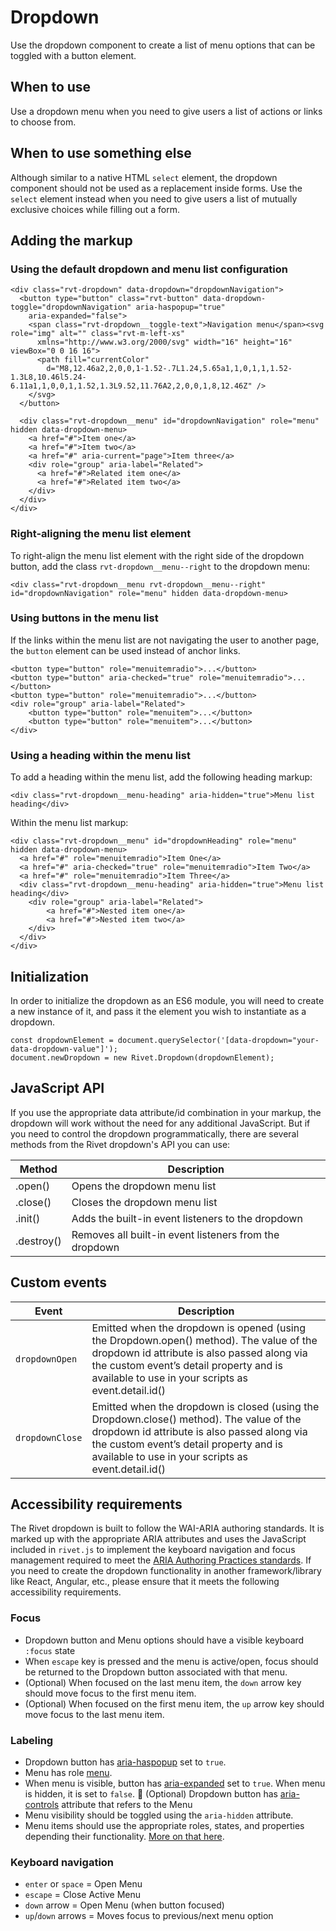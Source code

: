 # Dropdown

Use the dropdown component to create a list of menu options that can be toggled with a button element.

## When to use

Use a dropdown menu when you need to give users a list of actions or links to choose from.

## When to use something else

Although similar to a native HTML `select` element, the dropdown component should not be used as a replacement inside forms. Use the `select` element instead when you need to give users a list of mutually exclusive choices while filling out a form.

## Adding the markup

### Using the default dropdown and menu list configuration

```
<div class="rvt-dropdown" data-dropdown="dropdownNavigation">
  <button type="button" class="rvt-button" data-dropdown-toggle="dropdownNavigation" aria-haspopup="true"
    aria-expanded="false">
    <span class="rvt-dropdown__toggle-text">Navigation menu</span><svg role="img" alt="" class="rvt-m-left-xs"
      xmlns="http://www.w3.org/2000/svg" width="16" height="16" viewBox="0 0 16 16">
      <path fill="currentColor"
        d="M8,12.46a2,2,0,0,1-1.52-.7L1.24,5.65a1,1,0,1,1,1.52-1.3L8,10.46l5.24-6.11a1,1,0,0,1,1.52,1.3L9.52,11.76A2,2,0,0,1,8,12.46Z" />
    </svg>
  </button>

  <div class="rvt-dropdown__menu" id="dropdownNavigation" role="menu" hidden data-dropdown-menu>
    <a href="#">Item one</a>
    <a href="#">Item two</a>
    <a href="#" aria-current="page">Item three</a>
    <div role="group" aria-label="Related">
      <a href="#">Related item one</a>
      <a href="#">Related item two</a>
    </div>
  </div>
</div>
```

### Right-aligning the menu list element

To right-align the menu list element with the right side of the dropdown button, add the class `rvt-dropdown__menu--right` to the dropdown menu:

```
<div class="rvt-dropdown__menu rvt-dropdown__menu--right" id="dropdownNavigation" role="menu" hidden data-dropdown-menu>
```

### Using buttons in the menu list

If the links within the menu list are not navigating the user to another page, the `button` element can be used instead of anchor links.

```
<button type="button" role="menuitemradio">...</button>
<button type="button" aria-checked="true" role="menuitemradio">...</button>
<button type="button" role="menuitemradio">...</button>
<div role="group" aria-label="Related">
    <button type="button" role="menuitem">...</button>
    <button type="button" role="menuitem">...</button>
</div>
```

### Using a heading within the menu list

To add a heading within the menu list, add the following heading markup:

```
<div class="rvt-dropdown__menu-heading" aria-hidden="true">Menu list heading</div>
```

Within the menu list markup:

```
<div class="rvt-dropdown__menu" id="dropdownHeading" role="menu" hidden data-dropdown-menu>
  <a href="#" role="menuitemradio">Item One</a>
  <a href="#" aria-checked="true" role="menuitemradio">Item Two</a>
  <a href="#" role="menuitemradio">Item Three</a>
  <div class="rvt-dropdown__menu-heading" aria-hidden="true">Menu list heading</div>
    <div role="group" aria-label="Related">
        <a href="#">Nested item one</a>
        <a href="#">Nested item two</a>
    </div>
  </div>
</div>
```

## Initialization

In order to initialize the dropdown as an ES6 module, you will need to create a new instance of it, and pass it the element you wish to instantiate as a dropdown.

```
const dropdownElement = document.querySelector('[data-dropdown="your-data-dropdown-value"]');
document.newDropdown = new Rivet.Dropdown(dropdownElement);
```

## JavaScript API

If you use the appropriate data attribute/id combination in your markup, the dropdown will work without the need for any additional JavaScript. But if you need to control the dropdown programmatically, there are several methods from the Rivet dropdown's API you can use:

| Method           | Description                                                                            |
| ---------------- | -------------------------------------------------------------------------------------- |
| .open()  | Opens the dropdown menu list |
| .close() | Closes the dropdown menu list |
| .init()  | Adds the built-in event listeners to the dropdown |
| .destroy() | Removes all built-in event listeners from the dropdown |

## Custom events

| Event        | Description                                                                                                                                                                                                                                                          |
| ------------ | -------------------------------------------------------------------------------------------------------------------------------------------------------------------------------------------------------------------------------------------------------------------- |
| `dropdownOpen`  | Emitted when the dropdown is opened (using the Dropdown.open() method). The value of the dropdown id attribute is also passed along via the custom event’s detail property and is available to use in your scripts as event.detail.id()  |
| `dropdownClose` | Emitted when the dropdown is closed (using the Dropdown.close() method). The value of the dropdown id attribute is also passed along via the custom event’s detail property and is available to use in your scripts as event.detail.id() |

## Accessibility requirements

The Rivet dropdown is built to follow the WAI-ARIA authoring standards. It is marked up with the appropriate ARIA attributes and uses the JavaScript included in `rivet.js` to implement the keyboard navigation and focus management required to meet the [ARIA Authoring Practices standards](http://w3c.github.io/aria-practices/). If you need to create the dropdown functionality in another framework/library like React, Angular, etc., please ensure that it meets the following accessibility requirements.

### Focus

- Dropdown button and Menu options should have a visible keyboard `:focus` state
- When `escape` key is pressed and the menu is active/open, focus should be returned to the Dropdown button associated with that menu.
- (Optional) When focused on the last menu item, the `down` arrow key should move focus to the first menu item.
- (Optional) When focused on the first menu item, the `up` arrow key should move focus to the last menu item.

### Labeling

- Dropdown button has [aria-haspopup](https://w3c.github.io/aria/#aria-haspopup) set to `true`.
- Menu has role [menu](https://w3c.github.io/aria/#menu).
- When menu is visible, button has [aria-expanded](https://w3c.github.io/aria/#aria-expanded) set to `true`. When menu is hidden, it is set to `false`.
🚫 (Optional) Dropdown button has [aria-controls](https://w3c.github.io/aria/#aria-controls) attribute that refers to the Menu
- Menu visibility should be toggled using the `aria-hidden` attribute.
- Menu items should use the appropriate roles, states, and properties depending their functionality. [More on that here](https://w3c.github.io/aria-practices/#menu).

### Keyboard navigation

- `enter` or `space` = Open Menu
- `escape` = Close Active Menu
- `down` arrow = Open Menu (when button focused)
- `up`/`down` arrows = Moves focus to previous/next menu option